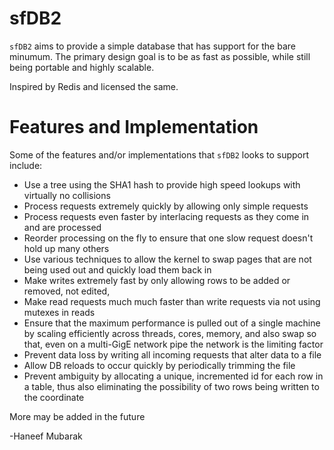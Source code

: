 sfDB2
=====

`sfDB2` aims to provide a simple database that has support for the bare minumum. The primary
design goal is to be as fast as possible, while still being portable and highly scalable.

Inspired by Redis and licensed the same.

Features and Implementation
===========================

Some of the features and/or implementations that `sfDB2` looks to support include:

 - Use a tree using the SHA1 hash to provide high speed lookups with virtually no collisions
 - Process requests extremely quickly by allowing only simple requests
 - Process requests even faster by interlacing requests as they come in and are processed
 - Reorder processing on the fly to ensure that one slow request doesn't hold up many others
 - Use various techniques to allow the kernel to swap pages that are not being used out and
 quickly load them back in
 - Make writes extremely fast by only allowing rows to be added or removed, not edited, 
 - Make read requests much much faster than write requests via not using mutexes in reads
 - Ensure that the maximum performance is pulled out of a single machine by scaling efficiently
 across threads, cores, memory, and also swap so that, even on a multi-GigE network pipe
 the network is the limiting factor
 - Prevent data loss by writing all incoming requests that alter data to a file
 - Allow DB reloads to occur quickly by periodically trimming the file
 - Prevent ambiguity by allocating a unique, incremented id for each row in a table, thus
 also eliminating the possibility of two rows being written to the coordinate

More may be added in the future

-Haneef Mubarak
